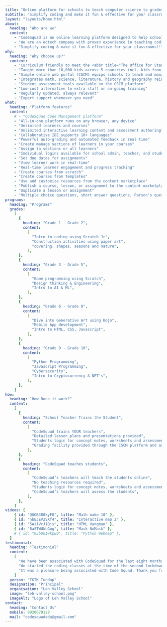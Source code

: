 ```yaml
---
title: "Online platform for schools to teach computer science to grades 1-10"
subtitle: "Simplify coding and make it fun & effective for your classrooms!!"
layout: "layouts/home.html"
about:
  heading: "Who are we"
  content:
    - "CodeSquad is an online learning platform designed to help schools implement a coding program for grades 1-10. Our platform includes curriculum, tools, and resources required to run a successful coding program, without any external teachers."
    - "We are an edtech company with proven experience in teaching coding across geographies. We are on a mission to inspire the next generation to be coders and not fashionistas."
    - "Simplify coding & make it fun & effective for your classrooms!!"
why:
  heading: "Why choose us?"
  content:
    - 'Curriculum friendly to meet the <abbr title="The Office for Standards in Education, Children''s Services and Skills">OFSTED</abbr> requirements'
    - "Taught more than 10,000 kids across 5 countries incl. kids from elite schools in Mumbai"
    - "Simple online web portal (CSCM) equips schools to teach and manage students"
    - "Integrates math, science, literature, history and geography reinforcing student learning"
    - "Student assessment tools available on the CSCM platform"
    - "Low-cost alternative to extra staff or on-going training"
    - "Regularly updated, always relevant"
    - "Expert support whenever you need"
what:
  heading: "Platform features"
  content:
    # - "CodeSquad Code Management platform"
    - "All-in-one platform runs on any browser, any device"
    - "Unlimited learners and courses"
    - "Unlimited interactive learning content and assessment authoring"
    - "Collaborative IDE supports 10+ languages"
    - "Powerful auto-grading and automated feedback in real time"
    - "Create manage sections of learners in your courses"
    - "Assign to sections or all learners"
    - "Individual logins available for school admin, teacher, and students"
    - "Set due dates for assignments"
    - "View learner work in real-time"
    - "Real-time learner engagement and progress tracking"
    - "Create courses from scratch"
    - "Create courses from templates"
    - "Use and customize resources from the content marketplace"
    - "Publish a course, lesson, or assignment to the content marketplace"
    - "Duplicate a lesson or assignment"
    - "Multiple choice questions, short answer questions, Parson’s questions"
programs:
  heading: "Programs"
  grades:
    [
      {
        heading: "Grade 1 - Grade 2",
        content:
          [
            "Intro to coding using Scratch Jr",
            "Construction activities using paper art",
            "covering, shapes, seasons and nature",
          ],
      },
      {
        heading: "Grade 3 - Grade 5",
        content:
          [
            "Game programming using Scratch",
            "Design thinking & Engineering",
            "Intro to AI & ML",
          ],
      },
      {
        heading: "Grade 6 - Grade 8",
        content:
          [
            "Dive into Generative Art using Kojo",
            "Mobile App development",
            "Intro to HTML, CSS, Javascript",
          ],
      },
      {
        heading: "Grade 9 - Grade 10",
        content:
          [
            "Python Programming",
            "Javascript Programming",
            "Cybersecurity",
            "Intro to Cryptocurrency & NFT's",
          ],
      },
    ]
how:
  heading: "How Does it work?"
  content:
    [
      {
        heading: "School Teacher Trains the Student",
        content:
          [
            "CodeSquad trains YOUR teachers",
            "Detailed lesson plans and presentations provided",
            "Students login for concept notes, worksheets and assessments",
            "Grading facility provided through the CSCM platform and assessments",
          ],
      },
      {
        heading: "CodeSquad teaches students",
        content:
          [
            "CodeSquad’s teachers will teach the students online",
            "No teaching resources required",
            "Students login for concept notes, worksheets and assessments",
            "CodeSquad’s teachers will assess the students",
          ],
      },
    ]
videos: [
    { id: "QGOB3R8kyF8", title: "Math make 10" },
    { id: "nbEJEV2SXf4", title: "Interactive map 2" },
    { id: "5Ai1VrJ1Qjs", title: "HTML Hangman" },
    { id: "BaSTWUkLGog", title: "Mask NoMask" },
    # { id: "0JbUkIwkpEQ", title: "Python Webmap" },
  ]
testimonial:
  heading: "Testimonial"
  content:
    [
      "We have been associated with CodeSquad for the last eight months during this pandemic. The entire student, parent and teaching faculty at Leh Valley School feel that this was the best decision that we could have taken.",
      "We started the coding classes at the time of the second lockdown and introducing a new, interesting subject like coding helped keep all the children engaged and excited. Children would wait eagerly for their coding classes and rarely missed any.",
      "It was a pleasure being associated with Code Squad. Thank you from the mountains of Ladakh!",
    ]
  person: "TKTK Tundup"
  designation: "Principal"
  organisation: "Leh Valley School"
  image: "leh-valley-school.png"
  imageAlt: "Logo of Leh Valley School"
contact:
  heading: "Contact Us"
  mobile: 9920670128
  mail: "codesquadedu@gmail.com"
---
```

